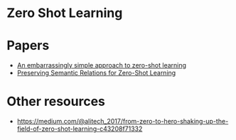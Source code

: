 # Zero Shot Learning

# Papers
+ [An embarrassingly simple approach to zero-shot learning](http://proceedings.mlr.press/v37/romera-paredes15.pdf)
+ [Preserving Semantic Relations for Zero-Shot Learning](https://arxiv.org/pdf/1803.03049.pdf)

# Other resources
+ https://medium.com/@alitech_2017/from-zero-to-hero-shaking-up-the-field-of-zero-shot-learning-c43208f71332
